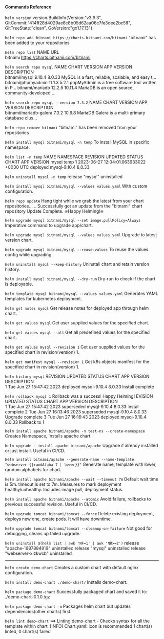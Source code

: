 #### Commands Reference

`helm version`
version.BuildInfo{Version:"v3.9.3", GitCommit:"414ff28d4029ae8c8b05d62aa06c7fe3dee2bc58", GitTreeState:"clean", GoVersion:"go1.17.13"}

`helm repo add bitnami https://charts.bitnami.com/bitnami`
"bitnami" has been added to your repositories

`helm repo list`
NAME    URL                               
bitnami https://charts.bitnami.com/bitnami

`helm search repo mysql`
NAME                    CHART VERSION   APP VERSION     DESCRIPTION                                       
bitnami/mysql           9.10.4          8.0.33          MySQL is a fast, reliable, scalable, and easy t...
bitnami/phpmyadmin      11.1.3          5.2.1           phpMyAdmin is a free software tool written in P...
bitnami/mariadb         12.2.5          10.11.4         MariaDB is an open source, community-developed ...

`helm search repo mysql --version 7.3.2`
NAME                    CHART VERSION   APP VERSION     DESCRIPTION                                       
bitnami/mariadb-galera  7.3.2           10.6.8          MariaDB Galera is a multi-primary database clus...

`helm repo remove bitnami`
"bitnami" has been removed from your repositories

`helm install mysql bitnami/mysql -n temp`
To install MySQL in specific namespace.

`helm list -n temp`
NAME    NAMESPACE       REVISION        UPDATED                                 STATUS          CHART           APP VERSION
mysql   temp            1               2023-06-27 12:04:01.063933022 +0000 UTC deployed        mysql-9.10.4    8.0.33

`helm uninstall mysql -n temp`
release "mysql" uninstalled

`helm install mysql bitnami/mysql --values values.yaml`
With custom configuration.

`helm repo update`
Hang tight while we grab the latest from your chart repositories...
...Successfully got an update from the "bitnami" chart repository
Update Complete. ⎈Happy Helming!⎈

`helm upgrade mysql bitnami/mysql --set image.pullPolicy=Always`
Imperative command to upgrade app/chart.

`helm upgrade mysql bitnami/mysql --values values.yaml`
Upgrade to latest version chart.

`helm upgrade mysql bitnami/mysql --reuse-values`
To reuse the values config while upgrading.

`helm uninstall mysql --keep-history`
Uninstall chart and retain version history.

`helm install mysql bitnami/mysql --dry-run`
Dry-run to check if the chart is deployable.

`helm template mysql bitnami/mysql --values values.yaml`
Generates YAML templates for kubernetes deployment.

`helm get notes mysql`
Get release notes for deployed app through helm chart.

`helm get values mysql`
Get user supplied values for the specified chart.

`helm get values mysql --all`
Get all predefined values for the specified chart.

`helm get values mysql --revision 1`
Get user supplied values for the specified chart in revision(version) 1.

`helm get manifest mysql --revision 1`
Get k8s objects manifest for the specified chart in revision(version) 1.

`helm history mysql`
REVISION        UPDATED                         STATUS          CHART           APP VERSION     DESCRIPTION     
1               Tue Jun 27 15:47:42 2023        deployed        mysql-9.10.4    8.0.33          Install complete

`helm rollback mysql 1`
Rollback was a success! Happy Helming!
EVISION        UPDATED                         STATUS          CHART           APP VERSION     DESCRIPTION     
1               Tue Jun 27 15:47:42 2023        superseded      mysql-9.10.4    8.0.33          Install complete
2               Tue Jun 27 16:13:46 2023        superseded      mysql-9.10.4    8.0.33          Upgrade complete
3               Tue Jun 27 16:16:43 2023        deployed        mysql-9.10.4    8.0.33          Rollback to 1

`helm install apache bitnami/apache -n test-ns --create-namespace`
Creates Namespace, Installs apache chart.

`helm upgrade --install apache bitnami/apache`
Upgrade if already installed or just install. Useful in CI/CD.

`helm install bitnami/apache --generate-name --name-template "webserver-{{randAlpha 7 | lower}}"`
Generate name, template with lower, random alphabets for chart.

`helm install apache bitnami/apache --wait --timeout 7m`
Default wait time is 5m. timeout is set to 7m. Measures to mark deployment healthy/unhealthy. Includes image pull, deployment status.

`helm install apache bitnami/apache --atomic`
Avoid failure, rollbacks to previous successful revision. Useful in CI/CD.

`helm upgrade tomcat bitnami/tomcat --force`
Delete existing deployment, deploys new one, create pods. It will have downtime.

`helm upgrade tomcat bitnami/tomcat --cleanup-on-failure`
Not good for debugging, cleans up failed upgrade.

`helm uninstall $(helm list | awk 'NF=1' | awk 'NR>=2')`
release "apache-1687884819" uninstalled
release "mysql" uninstalled
release "webserver-xizkwcb" uninstalled

---

`helm create demo-chart`
Creates a custom chart with default nginx configuration.

`helm install demo-chart ./demo-chart/`
Installs demo-chart.

`helm package demo-chart`
Successfully packaged chart and saved it to: ./demo-chart-0.1.0.tgz

`helm package demo-chart -u`
Packages helm chart but updates dependencies(other charts) first.

`helm lint demo-chart`
==> Linting demo-chart - Checks syntax for all the template within chart.
[INFO] Chart.yaml: icon is recommended
1 chart(s) linted, 0 chart(s) failed

